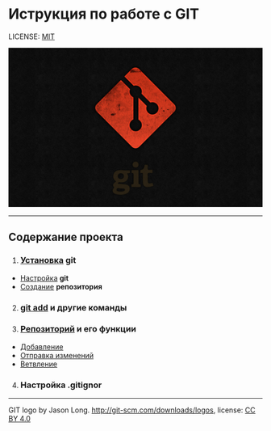 # Иструкция по работе с GIT


LICENSE: [MIT](./license.md)


![](./7.jpeg)

---

## Содержание проекта
1. ### [Установка](./Установка.md) git

* [Настройка](./настройка.md) <strong>git</strong>
* [Создание](./Создание.md) <strong>репозитория</strong>

2. ### [git add](./add.md) и другие команды

3. ### [<strong>Репозиторий</strong>](./Репозиторий.md) и его функции
* [Добавление](./Добавление.md)
* [Отправка изменений](./Отправка%20изменений.md)
* [Ветвление](./Ветвление.md)
4. ### Настройка <b>.gitignor</b>




---

GIT logo by Jason Long. http://git-scm.com/downloads/logos, license: [CC BY 4.0](https://creativecommons.org/licenses/by/4.0/deed.en)